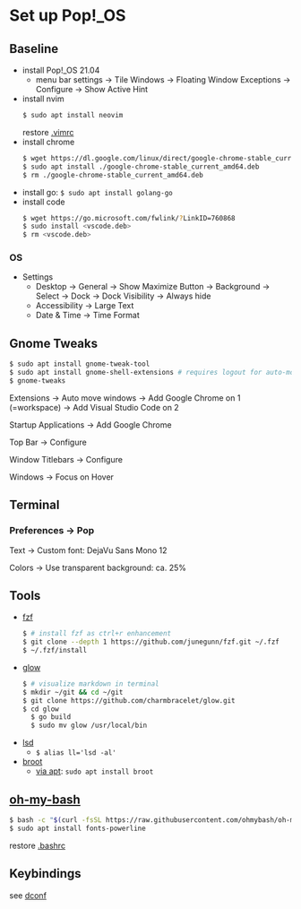 # Set up Pop!_OS

## Baseline

- install Pop!_OS 21.04
  - menu bar settings
    -> Tile Windows
    -> Floating Window Exceptions -> Configure
    -> Show Active Hint
- install nvim
  ```bash
  $ sudo apt install neovim
  ```
  restore [.vimrc](.vimrc)
- install chrome
  ```bash
  $ wget https://dl.google.com/linux/direct/google-chrome-stable_current_amd64.deb
  $ sudo apt install ./google-chrome-stable_current_amd64.deb
  $ rm ./google-chrome-stable_current_amd64.deb
  ```
- install go: `$ sudo apt install golang-go`
- install code
  ```bash
  $ wget https://go.microsoft.com/fwlink/?LinkID=760868
  $ sudo install <vscode.deb>
  $ rm <vscode.deb>
  ```

### OS

- Settings
  - Desktop -> General -> Show Maximize Button
            -> Background -> Select
            -> Dock -> Dock Visibility -> Always hide
  - Accessibility -> Large Text
  - Date & Time -> Time Format

## Gnome Tweaks

```bash
$ sudo apt install gnome-tweak-tool
$ sudo apt install gnome-shell-extensions # requires logout for auto-move-windows to become available, see below
$ gnome-tweaks
```

Extensions -> Auto move windows
  -> Add Google Chrome on 1 (=workspace)
  -> Add Visual Studio Code on 2

Startup Applications
  -> Add Google Chrome

Top Bar
  -> Configure

Window Titlebars
  -> Configure

Windows
  -> Focus on Hover

## Terminal

### Preferences -> Pop

Text -> Custom font: DejaVu Sans Mono 12

Colors -> Use transparent background: ca. 25%

## Tools

- [fzf](https://github.com/junegunn/fzf)
  ```bash
  $ # install fzf as ctrl+r enhancement
  $ git clone --depth 1 https://github.com/junegunn/fzf.git ~/.fzf
  $ ~/.fzf/install
  ```
- [glow](https://github.com/charmbracelet/glow)
  ```bash
  $ # visualize markdown in terminal
  $ mkdir ~/git && cd ~/git
  $ git clone https://github.com/charmbracelet/glow.git
  $ cd glow
	$ go build
 	$ sudo mv glow /usr/local/bin
  ```
- [lsd](https://github.com/Peltoche/lsd#installation)
	- `$ alias ll='lsd -al'`
- [broot](https://github.com/Canop/broot)
    - [via apt](https://packages.azlux.fr/): `sudo apt install broot`

## [oh-my-bash](https://github.com/ohmybash/oh-my-bash)

```bash
$ bash -c "$(curl -fsSL https://raw.githubusercontent.com/ohmybash/oh-my-bash/master/tools/install.sh)"
$ sudo apt install fonts-powerline
```

restore [.bashrc](.bashrc)

## Keybindings

see [dconf](.config/dconf/user.conf)

